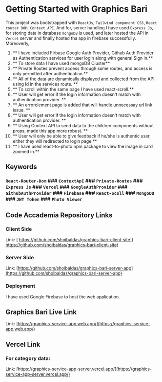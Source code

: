 # Getting Started with Graphics Bari

This project was bootstrapped with `ReactJs`, `Tailwind component CSS`, `React router DOM`, `Context API`. And for, server handling I have used `Express Js`, for storing data in database `mongoDB` is used, and later hosted the API in `Vercel` server and finally hosted tha app in firebase successfully. Moreoverly,

1. ** I have included Firbase Google Auth Provider, Github Auth Provider as Authentication services for user login along with general Sign in.**
2. ** To store data I have used mongoDB Cluster**
3. ** Private Routes prevent access through some routes, and access is only permitted after authentication.**
4. ** All of the data are dynamically displayed and collected from the API using Id in the services route. **
5. ** To scroll within the same page I have used react-scroll.**
6. ** User will get error if the login information doesn't match with authentication provider. **
7. ** An errorelement page is added that will handle unnecessay url link issue. **
8. ** User will get error if the login information doesn't match with authentication provider. **
9. ** Using Context API to send data to the children components without props, made this app more robust. **
10. ** User will only be able to give feedback if he/she is authentic user, either they will redirected to login page.**
12. ** I have used react-to-photo npm package to view the image in card zoomed in.**


## Keywords

### `React-Router-Dom` ### `ContextApI` ### `Private-Routes` ### `Express Js` ### `Vercel` ### `GoogleAuthProvider`  ### `GithubAuthProvider` ### `Firebase` ### `React-Scoll` ### `MongoDB`  ### `JWT Token` ### `Photo Viewer` 

## Code Accademia Repository Links

### Client Side

Link: [ https://github.com/shoibaldas/graphics-bari-client-site]( https://github.com/shoibaldas/graphics-bari-client-site)

### Server Side

Link: [https://github.com/shoibaldas/graphics-bari-server-app](https://github.com/shoibaldas/graphics-bari-server-app)


### Deployment

I have used Google Firebase to host the web application.

## Graphics Bari Live Link

Link: [https://graphics-service-app.web.app/](https://graphics-service-app.web.app/)


## Vercel Link 

### For category data:
Link: [https://graphics-service-app-server.vercel.app/](https://graphics-service-app-server.vercel.app/)

